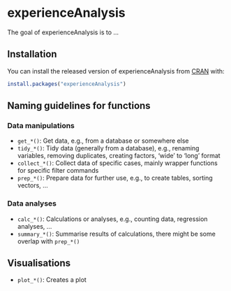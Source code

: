 
<!-- README.md is generated from README.Rmd. Please edit that file -->

# experienceAnalysis

<!-- badges: start -->
<!-- badges: end -->

The goal of experienceAnalysis is to …

## Installation

You can install the released version of experienceAnalysis from
[CRAN](https://CRAN.R-project.org) with:

``` r
install.packages("experienceAnalysis")
```

## Naming guidelines for functions

### Data manipulations

-   `get_*()`: Get data, e.g., from a database or somewhere else
-   `tidy_*()`: Tidy data (generally from a database), e.g., renaming
    variables, removing duplicates, creating factors, ‘wide’ to ‘long’
    format
-   `collect_*()`: Collect data of specific cases, mainly wrapper
    functions for specific filter commands
-   `prep_*()`: Prepare data for further use, e.g., to create tables,
    sorting vectors, …

### Data analyses

-   `calc_*()`: Calculations or analyses, e.g., counting data,
    regression analyses, …
-   `summary_*()`: Summarise results of calculations, there might be
    some overlap with `prep_*()`

## Visualisations

-   `plot_*()`: Creates a plot
